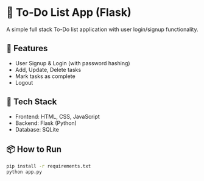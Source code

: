 # 📝 To-Do List App (Flask)

A simple full stack To-Do list application with user login/signup functionality.

## 🚀 Features
- User Signup & Login (with password hashing)
- Add, Update, Delete tasks
- Mark tasks as complete
- Logout

## 🔧 Tech Stack
- Frontend: HTML, CSS, JavaScript
- Backend: Flask (Python)
- Database: SQLite

## 📦 How to Run
```bash
pip install -r requirements.txt
python app.py
